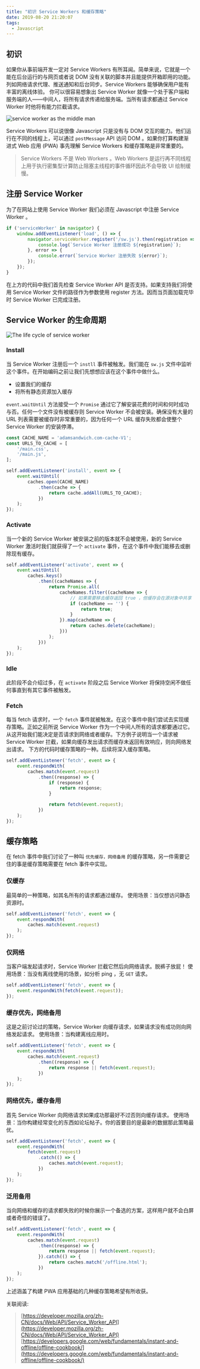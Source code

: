 ```yaml
---
title: "初识 Service Workers 和缓存策略"
date: 2019-08-20 21:20:07
tags:
  - Javascript
---
```


## 初识
如果你从事前端开发一定对 Service Workers 有所耳闻。简单来说，它就是一个能在后台运行的与网页或者说 DOM 没有关联的脚本并且能提供开箱即用的功能。列如网络请求代理、推送通知和后台同步。Service Workers 能够确保用户能有丰富的离线体验。
你可以很容易想象出 Service Worker 就像一个处于客户端和服务端的人——中间人，将所有请求传递给服务端。当所有请求都通过 Service Worker 时他将有能力拦截请求。

![service worker as the middle man](/posts/2019-08-20-understanding-service-workers-and-caching-strategies/service-worker-as-the-middle-man.png)

Service Workers 可以说很像 Javascript 只是没有与 DOM 交互的能力。他们运行在不同的线程上，可以通过 `postMessage` API 访问 DOM 。如果你打算构建渐进式 Web 应用 (PWA) 事先理解 Service Workers 和缓存策略是非常重要的。

> Service Workers 不是 Web Workers 。Web Workers 是运行再不同线程上用于执行密集型计算防止阻塞主线程的事件循环因此不会导致 UI 绘制缓慢。

## 注册 Service Worker
为了在网站上使用 Service Worker 我们必须在 Javascript 中注册 Service Worker 。

```javascript
if ('serviceWorker' in navigator) {
    window.addEventListener('load', () => {
        navigator.serviceWorker.register('/sw.js').then(registration => {
            console.log(`Service Worker 注册成功 ${registration}`);
        }, error => {
            console.error(`Service Worker 注册失败 ${error}`);
        });
    });
}
```

在上方的代码中我们首先检查 Service Worker API 是否支持。如果支持我们将使用 Service Worker 文件的路径作为参数使用 register 方法。因而当页面加载完毕时 Service Worker 已完成注册。

## Service Worker 的生命周期
![The life cycle of service worker](/posts/2019-08-20-understanding-service-workers-and-caching-strategies/the-life-cycle-of-service-worker.png)

### Install
当 Service Worker 注册后一个 `instll` 事件被触发。我们能在 `sw.js` 文件中监听这个事件。在开始编码之前让我们先想想应该在这个事件中做什么。

- 设置我们的缓存
- 将所有静态资源加入缓存

`event.waitUntil` 方法接受一个 `Promise` 通过它了解安装花费的时间和何时成功与否。任何一个文件没有被缓存则 Service Worker 不会被安装。确保没有大量的 URL 列表需要被缓存时非常重要的，因为任何一个 URL 缓存失败都会使整个 Service Worker 的安装停滞。

```javascript
const CACHE_NAME = 'adamsandwich.com-cache-V1';
const URLS_TO_CACHE = [
    '/main.css',
    '/main.js',
];

self.addEventListener('install', event => {
    event.waitUntil(
        caches.open(CACHE_NAME)
            .then(cache => {
                return cache.addAll(URLS_TO_CACHE);
            })
    );
});
```

### Activate
当一个新的 Service Worker 被安装之前的版本就不会被使用，新的 Service Worker 激活时我们就获得了一个 `activate` 事件，在这个事件中我们能移去或删除现有缓存。

```javascript
self.addEventListener('activate', event => {
    event.waitUntil(
        caches.keys()
            .then((cacheNames => {
                return Promise.all(
                    cacheNames.filter((cacheName => {
                        // 如果需要移去缓存返回 true ，但缓存会在源对象中共享
                        if (cacheName == '') {
                            return true;
                        }
                    }).map(cacheName => {
                        return caches.delete(cacheName);
                    }))
                );
            }))
    );
});
```

### Idle
此阶段不会介绍过多，在 `activate` 阶段之后 Service Worker 将保持空闲不做任何事直到有其它事件被触发。

### Fetch
每当 fetch 请求时，一个 `fetch` 事件就被触发。在这个事件中我们尝试去实现缓存策略。正如之前所说 Service Worker 作为一个中间人所有的请求都要通过它。从这开始我们能决定是否请求到网络或者缓存。下方例子说明当一个请求被 Service Worker 拦截，如果向缓存发出请求而缓存未返回有效响应，则向网络发出请求。
下方的代码时缓存策略的一种。后续将深入缓存策略。

```javascript
self.addEventListener('fetch', event => {
    event.respondWith(
        caches.match(event.request)
            .then((response) => {
                if (response) {
                    return response;
                }

                return fetch(event.request);
            })
    );
});
```

## 缓存策略

在 fetch 事件中我们讨论了一种叫 `优先缓存，网络备用` 的缓存策略，另一件需要记住的事是缓存策略需要在 fetch 事件中实现。

### 仅缓存
最简单的一种策略，如其名所有的请求都通过缓存。
使用场景：当仅想访问静态资源时。

```javascript
self.addEventListener('fetch', event => {
    event.respondWith(
        caches.match(event.request)
    );
});
```

### 仅网络
当客户端发起请求时，Service Worker 拦截它然后向网络请求。脱裤子放屁！
使用场景：当没有离线使用的场景，如分析 ping ，无 `GET` 请求。

```javascript
self.addEventListener('fetch', event => {
    event.respondWith(fetch(event.request));
});
```

### 缓存优先，网络备用
这是之前讨论过的策略，Service Worker 向缓存请求，如果请求没有成功则向网络发起请求。
使用场景：当构建离线应用时。

```javascript
self.addEventListener('fetch', event => {
    event.respondWith(
        caches.match(event.request)
            .then((response) => {
                return response || fetch(event.request);
            })
    );
});
```

### 网络优先，缓存备用
首先 Service Worker 向网络请求如果成功那最好不过否则向缓存请求。
使用场景：当你构建经常变化的东西如论坛帖子。你的首要目的是最新的数据那此策略最优。

```javascript
self.addEventListener('fetch', event => {
    event.respondWith(
        fetch(event.request)
            .catch(() => {
                caches.match(event.request);
            })
    );
});
```

### 泛用备用
当向网络和缓存的请求都失败的时候你展示一个备选的方案，这样用户就不会白屏或者奇怪的错误了。

```javascript
self.addEventListener('fetch', event => {
    event.respondWith(
        caches.match(event.request)
            .then((response) => {
                return response || fetch(event.request);
            }).catch(() => {
                return caches.match('/offline.html');
            })
    );
});
```

上述涵盖了构建 PWA 应用基础的几种缓存策略希望有所收获。

关联阅读:
> [https://developer.mozilla.org/zh-CN/docs/Web/API/Service_Worker_API](https://developer.mozilla.org/zh-CN/docs/Web/API/Service_Worker_API)
> [https://developers.google.com/web/fundamentals/instant-and-offline/offline-cookbook/](https://developers.google.com/web/fundamentals/instant-and-offline/offline-cookbook/)
